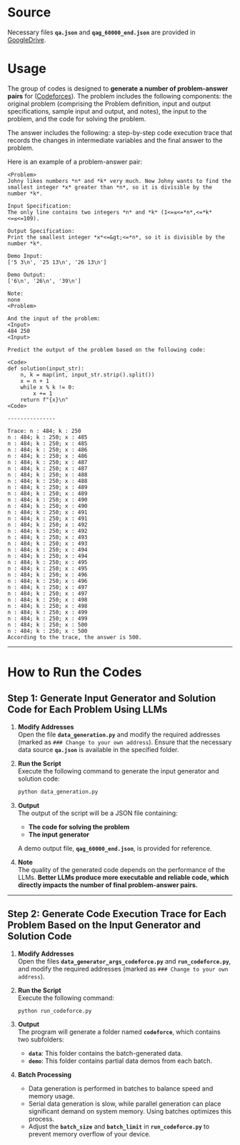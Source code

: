 # Source
Necessary files **`qa.json`** and **`qag_60000_end.json`** are provided in [GoogleDrive](https://drive.google.com/drive/folders/1-eMPBr7IWN9g5TpDkPnRzX40Ob-CqMsi/).

# Usage
The group of codes is designed to **generate a number of problem-answer pairs** for ([Codeforces](https://codeforces.com/)). The problem includes the following components: the original problem (comprising the Problem definition, input and output specifications, sample input and output, and notes), the input to the problem, and the code for solving the problem.  

The answer includes the following: a step-by-step code execution trace that records the changes in intermediate variables and the final answer to the problem.  

Here is an example of a problem-answer pair:

```
<Problem>
Johny likes numbers *n* and *k* very much. Now Johny wants to find the smallest integer *x* greater than *n*, so it is divisible by the number *k*.

Input Specification:
The only line contains two integers *n* and *k* (1<=≤<=*n*,<=*k*<=≤<=109).

Output Specification:
Print the smallest integer *x*<=&gt;<=*n*, so it is divisible by the number *k*.

Demo Input:
['5 3\n', '25 13\n', '26 13\n']

Demo Output:
['6\n', '26\n', '39\n']

Note:
none
<Problem>

And the input of the problem:
<Input>
484 250
<Input>

Predict the output of the problem based on the following code:

<Code>
def solution(input_str):
    n, k = map(int, input_str.strip().split())
    x = n + 1
    while x % k != 0:
        x += 1
    return f"{x}\n"
<Code>

---------------

Trace: n : 484; k : 250
n : 484; k : 250; x : 485
n : 484; k : 250; x : 485
n : 484; k : 250; x : 486
n : 484; k : 250; x : 486
n : 484; k : 250; x : 487
n : 484; k : 250; x : 487
n : 484; k : 250; x : 488
n : 484; k : 250; x : 488
n : 484; k : 250; x : 489
n : 484; k : 250; x : 489
n : 484; k : 250; x : 490
n : 484; k : 250; x : 490
n : 484; k : 250; x : 491
n : 484; k : 250; x : 491
n : 484; k : 250; x : 492
n : 484; k : 250; x : 492
n : 484; k : 250; x : 493
n : 484; k : 250; x : 493
n : 484; k : 250; x : 494
n : 484; k : 250; x : 494
n : 484; k : 250; x : 495
n : 484; k : 250; x : 495
n : 484; k : 250; x : 496
n : 484; k : 250; x : 496
n : 484; k : 250; x : 497
n : 484; k : 250; x : 497
n : 484; k : 250; x : 498
n : 484; k : 250; x : 498
n : 484; k : 250; x : 499
n : 484; k : 250; x : 499
n : 484; k : 250; x : 500
n : 484; k : 250; x : 500
According to the trace, the answer is 500.
```

---

# How to Run the Codes

## Step 1: Generate Input Generator and Solution Code for Each Problem Using LLMs

1. **Modify Addresses**  
   Open the file **`data_generation.py`** and modify the required addresses (marked as `### Change to your own address`). Ensure that the necessary data source **`qa.json`** is available in the specified folder.

2. **Run the Script**  
   Execute the following command to generate the input generator and solution code:
   ```bash
   python data_generation.py
   ```

3. **Output**  
   The output of the script will be a JSON file containing:  
   - **The code for solving the problem**  
   - **The input generator**  

   A demo output file, **`qag_60000_end.json`**, is provided for reference.

4. **Note**  
   The quality of the generated code depends on the performance of the LLMs. **Better LLMs produce more executable and reliable code, which directly impacts the number of final problem-answer pairs.**

---

## Step 2: Generate Code Execution Trace for Each Problem Based on the Input Generator and Solution Code

1. **Modify Addresses**  
   Open the files **`data_generator_args_codeforce.py`** and **`run_codeforce.py`**, and modify the required addresses (marked as `### Change to your own address`).

2. **Run the Script**  
   Execute the following command:
   ```bash
   python run_codeforce.py
   ```

3. **Output**  
   The program will generate a folder named **`codeforce`**, which contains two subfolders:
   - **`data`**: This folder contains the batch-generated data.  
   - **`demo`**: This folder contains partial data demos from each batch.

4. **Batch Processing**  
   - Data generation is performed in batches to balance speed and memory usage.  
   - Serial data generation is slow, while parallel generation can place significant demand on system memory. Using batches optimizes this process.
   - Adjust the **`batch_size`** and **`batch_limit`** in **`run_codeforce.py`** to prevent memory overflow of your device.

